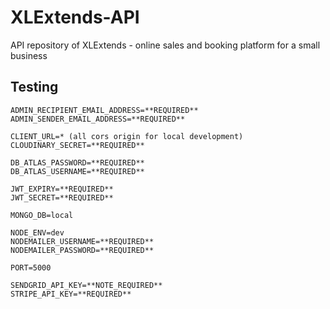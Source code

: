 # XLExtends-API

API repository of XLExtends - online sales and booking platform for a small business

## Testing

```
ADMIN_RECIPIENT_EMAIL_ADDRESS=**REQUIRED**
ADMIN_SENDER_EMAIL_ADDRESS=**REQUIRED**

CLIENT_URL=* (all cors origin for local development)
CLOUDINARY_SECRET=**REQUIRED**

DB_ATLAS_PASSWORD=**REQUIRED**
DB_ATLAS_USERNAME=**REQUIRED**

JWT_EXPIRY=**REQUIRED**
JWT_SECRET=**REQUIRED**

MONGO_DB=local

NODE_ENV=dev
NODEMAILER_USERNAME=**REQUIRED**
NODEMAILER_PASSWORD=**REQUIRED**

PORT=5000

SENDGRID_API_KEY=**NOTE_REQUIRED**
STRIPE_API_KEY=**REQUIRED**

```
